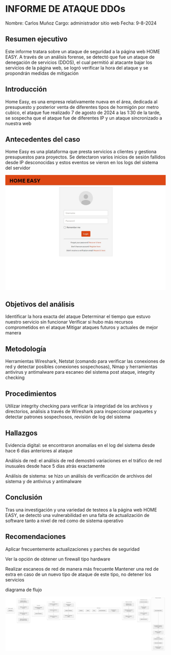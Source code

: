 # INFORME DE ATAQUE DDOs







Nombre: Carlos Muñoz
Cargo: administrador sitio web
Fecha: 9-8-2024


## Resumen ejecutivo
Este informe tratara sobre un ataque de seguridad a la página web HOME EASY. A través de un análisis forense, se detectó que fue un ataque de denegación de servicios (DDOS), el cual permitió al atacante bajar los servicios de la página web, se logró verificar la hora del ataque y se propondrán medidas de mitigación 


## Introducción
Home Easy, es una empresa relativamente nueva en el área, dedicada al presupuesto y posterior venta de diferentes tipos de hormigón por metro cubico, el ataque fue realizado 7 de agosto de 2024 a las 1:30 de la tarde, se sospecha que el ataque fue de diferentes IP y un ataque sincronizado a nuestra web

## Antecedentes del caso
Home Easy es una plataforma que presta servicios a clientes y gestiona presupuestos para proyectos. Se detectaron varios inicios de sesión fallidos desde IP desconocidas y estos eventos se vieron en los logs del sistema del servidor

<p align="center">
<img src="./imagenes/imagen1.jpg">
</p>

## Objetivos del análisis
Identificar la hora exacta del ataque 
Determinar el tiempo que estuvo nuestro servicio sin funcionar
Verificar si hubo más recursos comprometidos en el ataque
Mitigar ataques futuros y actuales de mejor manera

## Metodología
Herramientas
Wireshark, Netstat (comando para verificar las conexiones de red y detectar posibles conexiones sospechosas), Nmap y herramientas antivirus y antimalware para escaneo del sistema post ataque, integrity checking

## Procedimientos
Utilizar integrity checking para verificar la integridad de los archivos y directorios, análisis a través de Wireshark para inspeccionar paquetes y detectar patrones sospechosos, revisión de log del sistema 

## Hallazgos
Evidencia digital: se encontraron anomalías en el log del sistema desde hace 6 días anteriores al ataque

Análisis de red: el análisis de red demostró variaciones en el tráfico de red inusuales desde hace 5 días atrás exactamente

Análisis de sistema: se hizo un análisis de verificación de archivos del sistema y de antivirus y antimalware 

## Conclusión 
Tras una investigación y una variedad de testeos a la página web HOME EASY, se detectó una vulnerabilidad en una falta de actualización de software tanto a nivel de red como de sistema operativo



## Recomendaciones
Aplicar frecuentemente actualizaciones y parches de seguridad

Ver la opción de obtener un firewall tipo hardware

Realizar escaneos de red de manera más frecuente
Mantener una red de extra en caso de un nuevo tipo de ataque de este tipo, no detener los servicios

diagrama de flujo 

<p align="center">
<img src="./imagenes/diagrama.png">
</p>






